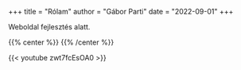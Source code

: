+++
title = "Rólam"
author = "Gábor Parti"
date = "2022-09-01"
+++

Weboldal fejlesztés alatt.

{{% center %}}
<i class="fa fa-cog fa-spin fa-2x fa-fw"></i>
{{% /center %}}

{{< youtube zwt7fcEsOA0 >}}